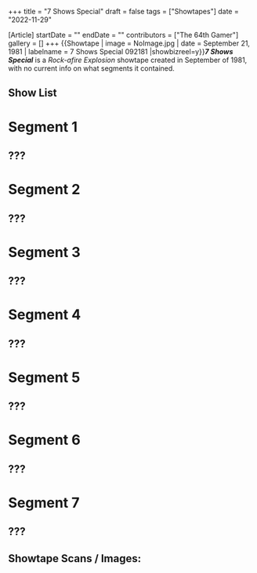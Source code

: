 +++
title = "7 Shows Special"
draft = false
tags = ["Showtapes"]
date = "2022-11-29"

[Article]
startDate = ""
endDate = ""
contributors = ["The 64th Gamer"]
gallery = []
+++
{{Showtape | image = NoImage.jpg
| date = September 21, 1981
| labelname = 7 Shows Special 092181
|showbizreel=y}}<b><i>7 Shows Special</b></i> is a <i>Rock-afire Explosion</i> showtape created in September of 1981, with no current info on what segments it contained.

<h2> Show List </h2>

# <b>Segment 1</b>
## ???
# <b>Segment 2</b>
## ???
# <b>Segment 3</b>
## ???
# <b>Segment 4</b>
## ???
# <b>Segment 5</b>
## ???
# <b>Segment 6</b>
## ???
# <b>Segment 7</b>
## ???

<h2>Showtape Scans / Images:</h2>
